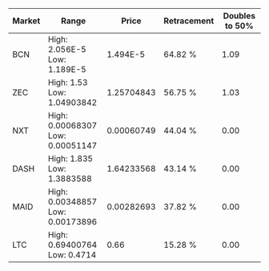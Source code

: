| Market | Range | Price| Retracement | Doubles to 50% |
| --- | --- | --- | --- | --- |
| BCN | High: 2.056E-5<br />Low: 1.189E-5 | 1.494E-5 | 64.82 % | 1.09 |
| ZEC | High: 1.53<br />Low: 1.04903842 | 1.25704843 | 56.75 % | 1.03 |
| NXT | High: 0.00068307<br />Low: 0.00051147 | 0.00060749 | 44.04 % | 0.00 |
| DASH | High: 1.835<br />Low: 1.3883588 | 1.64233568 | 43.14 % | 0.00 |
| MAID | High: 0.00348857<br />Low: 0.00173896 | 0.00282693 | 37.82 % | 0.00 |
| LTC | High: 0.69400764<br />Low: 0.4714 | 0.66 | 15.28 % | 0.00 |
